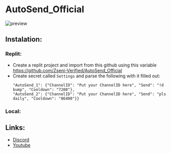 # AutoSend_Official
![preview](https://github.com/Zseni-Verified/AutoSend_Official/blob/main/AutoSend.png?raw=true)

## Instalation:

### Replit:
* Create a replit project and import from this github using this variable https://github.com/Zseni-Verified/AutoSend_Official
* Create secret called `Settings` and parse the following with it filled out:
  ```{"Token": "Put your token here", 
  "AutoSend_1": {"ChannelID": "Put your ChannelID here", "Send": "!d bump", "Cooldown": "7200"}, 
  "AutoSend_2": {"ChannelID": "Put your ChannelID here", "Send": "pls daily", "Cooldown": "86400"}}
  ```

### Local:



## Links:
* [Discord](https://discord.gg/SXng95f)
* [Youtube](http://bit.ly/Zseni-Youtube)
